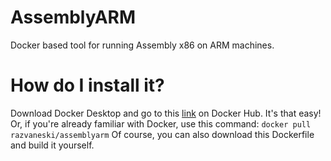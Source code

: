 # AssemblyARM
Docker based tool for running Assembly x86 on ARM machines.

# How do I install it?

Download Docker Desktop and go to this [link](https://hub.docker.com/r/razvaneski/assemblyarm) on Docker Hub. It's that easy!
Or, if you're already familiar with Docker, use this command:
`docker pull razvaneski/assemblyarm`
Of course, you can also download this Dockerfile and build it yourself.
